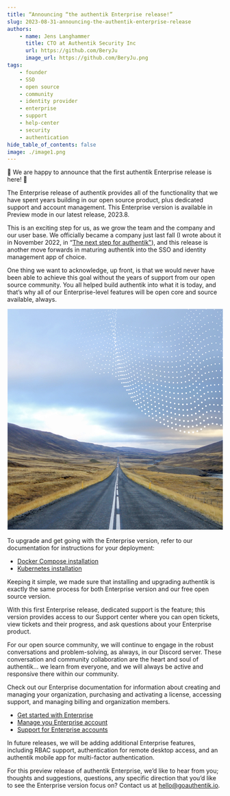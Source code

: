 ```yaml
---
title: “Announcing “the authentik Enterprise release!”
slug: 2023-08-31-announcing-the-authentik-enterprise-release
authors:
    - name: Jens Langhammer
      title: CTO at Authentik Security Inc
      url: https://github.com/BeryJu
      image_url: https://github.com/BeryJu.png
tags:
    - founder
    - SSO
    - open source
    - community
    - identity provider
    - enterprise
    - support
    - help-center
    - security
    - authentication
hide_table_of_contents: false
image: ./image1.png
---
```


📣 We are happy to announce that the first authentik Enterprise release is here! 🎉

The Enterprise release of authentik provides all of the functionality that we have spent years building in our open source product, plus dedicated support and account management.
This Enterprise version is available in Preview mode in our latest release, 2023.8.

This is an exciting step for us, as we grow the team and the company and our user base. We officially became a company just last fall (I wrote about it in November 2022, in “[The next step for authentik"](../2022-11-02-the-next-step-for-authentik/item.md)), and this release is another move forwards in maturing authentik into the SSO and identity management app of choice.

One thing we want to acknowledge, up front, is that we would never have been able to achieve this goal without the years of support from our open source community. You all helped build authentik into what it is today, and that’s why all of our Enterprise-level features will be open core and source available, always.

![](./image1.png)

<!--truncate-->

To upgrade and get going with the Enterprise version, refer to our documentation for instructions for your deployment:

-   [Docker Compose installation](../docs/installation/docker-compose)
-   [Kubernetes installation](../docs/installation/kubernetes)

Keeping it simple, we made sure that installing and upgrading authentik is exactly the same process for both Enterprise version and our free open source version.

With this first Enterprise release, dedicated support is the feature; this version provides access to our Support center where you can open tickets, view tickets and their progress, and ask questions about your Enterprise product.

For our open source community, we will continue to engage in the robust conversations and problem-solving, as always, in our Discord server. These conversation and community collaboration are the heart and soul of authentik… we learn from everyone, and we will always be active and responsive there within our community.

Check out our Enterprise documentation for information about creating and managing your organization, purchasing and activating a license, accessing support, and managing billing and organization members.

-   [Get started with Enterprise](../docs/enterprise/get-started)
-   [Manage you Enterprise account](../docs/enterprise/manage-enterprise)
-   [Support for Enterprise accounts](../docs/enterprise/entsupport)

In future releases, we will be adding additional Enterprise features, including RBAC support, authentication for remote desktop access, and an authentik mobile app for multi-factor authentication.

For this preview release of authentik Enterprise, we’d like to hear from you; thoughts and suggestions, questions, any specific direction that you’d like to see the Enterprise version focus on? Contact us at [hello@goauthentik.io](mailto:hello@goauthentik.io).
